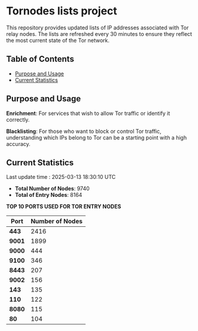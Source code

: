 # Tornodes lists project

This repository provides updated lists of IP addresses associated with Tor relay nodes. The lists are refreshed every 30 minutes to ensure they reflect the most current state of the Tor network.

## Table of Contents

- [Purpose and Usage](#purpose-and-usage)
- [Current Statistics](#current-statistics)


## Purpose and Usage

**Enrichment**: For services that wish to allow Tor traffic or identify it correctly.

**Blacklisting**: For those who want to block or control Tor traffic, understanding which IPs belong to Tor can be a starting point with a high accuracy.

## Current Statistics

Last update time : 2025-03-13 18:30:10 UTC

- **Total Number of Nodes**: 9740
- **Total of Entry Nodes**: 8164

**TOP 10 PORTS USED FOR TOR ENTRY NODES**

| **Port** | **Number of Nodes** |
|------|-----------------|
| **443**   | 2416  |
| **9001**   | 1899  |
| **9000**   | 444  |
| **9100**   | 346  |
| **8443**   | 207  |
| **9002**   | 156  |
| **143**   | 135  |
| **110**   | 122  |
| **8080**   | 115  |
| **80**   | 104  |

